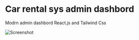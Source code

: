 # Car rental sys admin dashbord 
 Modrn admin dashbord React.js and Tailwind Css

 ![Screenshot](./assets/dashbord.PNG)

